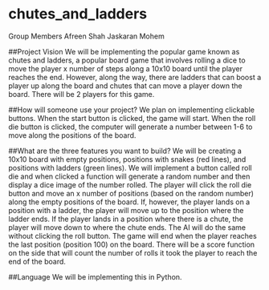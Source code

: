 # chutes_and_ladders


Group Members
Afreen Shah 
Jaskaran Mohem 

##Project Vision
We will be implementing the popular game known as chutes and ladders, a popular board game that involves rolling a dice to move the player x number of steps along a 10x10 board until the player reaches the end. However, along the way, there are ladders that can boost a player up along the board and chutes that can move a player down the board.  There will be 2 players for this game.


##How will someone use your project?
We plan on implementing clickable buttons. When the start button is clicked, the game will start. When the roll die button is clicked, the computer will generate a number between 1-6 to move along the positions of the board. 


##What are the three features you want to build?
We will be creating a 10x10 board with empty positions, positions with snakes (red lines), and positions with ladders (green lines).
We will implement a button called roll die and when clicked a function will generate a random number and then display a dice image of the number rolled. The player will click the roll die button and move an x number of positions (based on the random number) along the empty positions of the board. If, however, the player lands on a position with a ladder, the player will move up to the position where the ladder ends. If the player lands in a position where there is a chute, the player will move down to where the chute ends. The AI will do the same without clicking the roll button.
The game will end when the player reaches the last position (position 100) on the board. There will be a score function on the side that will count the number of rolls it took the player to reach the end of the board.

##Language
We will be implementing this in Python.


